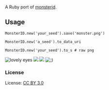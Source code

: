 A Ruby port of [monsterid](http://www.splitbrain.org/projects/monsterid).

## Usage

    MonsterID.new('your_seed').save('monster.png')

    MonsterID.new('a_seed').to_data_uri

    MonsterID.new('your_seed').to_s # raw png

![lovely eyes](https://raw.github.com/dira/monsterid/master/examples/lovely_eyes.png) ![](https://raw.github.com/dira/monsterid/master/examples/angry.png) ![](https://raw.github.com/dira/monsterid/master/examples/pointy.png) ![;)](https://raw.github.com/dira/monsterid/master/examples/wink.png)

### License

License: [CC BY 3.0](http://creativecommons.org/licenses/by/3.0/)
